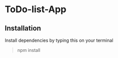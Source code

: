 # ToDo-list-App
## Installation
Install dependencies by typing this on your terminal 
> npm install

